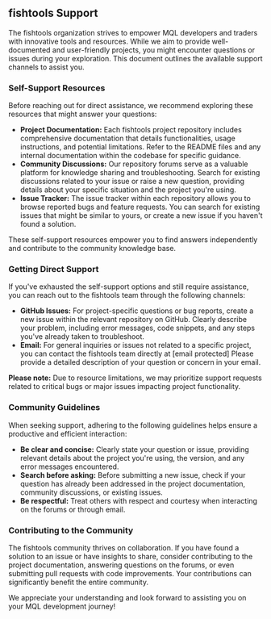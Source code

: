 ## fishtools Support

The fishtools organization strives to empower MQL developers and traders with innovative tools and resources. While we aim to provide well-documented and user-friendly projects,  you might encounter questions or issues during your exploration. This document outlines the available support channels to assist you.

### Self-Support Resources

Before reaching out for direct assistance, we recommend exploring these resources that might answer your questions:

* **Project Documentation:**  Each fishtools project repository includes comprehensive documentation that details functionalities, usage instructions, and potential limitations. Refer to the README files and any internal documentation within the codebase for specific guidance.
* **Community Discussions:**  Our repository forums serve as a valuable platform for knowledge sharing and troubleshooting. Search for existing discussions related to your issue or raise a new question, providing details about your specific situation and the project you're using.
* **Issue Tracker:**  The issue tracker within each repository allows you to browse reported bugs and feature requests. You can search for existing issues that might be similar to yours, or create a new issue if you haven't found a solution. 

These self-support resources empower you to find answers independently and contribute to the community knowledge base.

### Getting Direct Support

If you've exhausted the self-support options and still require assistance, you can reach out to the fishtools team through the following channels:

* **GitHub Issues:**  For project-specific questions or bug reports, create a new issue within the relevant repository on GitHub. Clearly describe your problem, including error messages, code snippets, and any steps you've already taken to troubleshoot.
* **Email:**  For general inquiries or issues not related to a specific project, you can contact the fishtools team directly at [email protected]  Please provide a detailed description of your question or concern in your email.

**Please note:** Due to resource limitations, we may prioritize support requests related to critical bugs or major issues impacting project functionality. 

### Community Guidelines

When seeking support,  adhering to the following guidelines helps ensure a productive and efficient interaction:

* **Be clear and concise:**  Clearly state your question or issue, providing relevant details about the project you're using, the version, and any error messages encountered.
* **Search before asking:** Before submitting a new issue, check if your question has already been addressed in the project documentation, community discussions, or existing issues.
* **Be respectful:**  Treat others with respect and courtesy when interacting on the forums or through email.

### Contributing to the Community

The fishtools community thrives on collaboration. If you have found a solution to an issue or have insights to share, consider contributing to the project documentation, answering questions on the forums, or even submitting pull requests with code improvements. Your contributions can significantly benefit the entire community.

We appreciate your understanding and look forward to assisting you on your MQL development journey!
